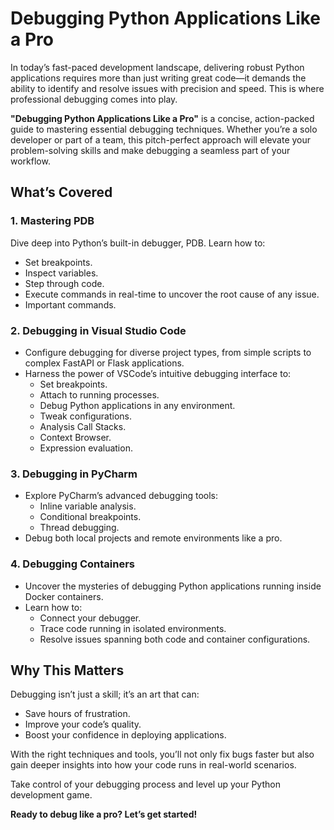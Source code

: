 # Debugging Python Applications Like a Pro

In today’s fast-paced development landscape, delivering robust Python applications requires more than just writing great code—it demands the ability to identify and resolve issues with precision and speed. This is where professional debugging comes into play.

**"Debugging Python Applications Like a Pro"** is a concise, action-packed guide to mastering essential debugging techniques. Whether you’re a solo developer or part of a team, this pitch-perfect approach will elevate your problem-solving skills and make debugging a seamless part of your workflow.

## What’s Covered

### 1. Mastering PDB
Dive deep into Python’s built-in debugger, PDB. Learn how to:
- Set breakpoints.
- Inspect variables.
- Step through code.
- Execute commands in real-time to uncover the root cause of any issue.
- Important commands.

### 2. Debugging in Visual Studio Code
- Configure debugging for diverse project types, from simple scripts to complex FastAPI or Flask applications.
- Harness the power of VSCode’s intuitive debugging interface to:
  - Set breakpoints.
  - Attach to running processes.
  - Debug Python applications in any environment.
  - Tweak configurations.
  - Analysis Call Stacks.
  - Context Browser.
  - Expression evaluation.

### 3. Debugging in PyCharm
- Explore PyCharm’s advanced debugging tools:
  - Inline variable analysis.
  - Conditional breakpoints.
  - Thread debugging.
- Debug both local projects and remote environments like a pro.

### 4. Debugging Containers
- Uncover the mysteries of debugging Python applications running inside Docker containers.
- Learn how to:
  - Connect your debugger.
  - Trace code running in isolated environments.
  - Resolve issues spanning both code and container configurations.

## Why This Matters
Debugging isn’t just a skill; it’s an art that can:

- Save hours of frustration.
- Improve your code’s quality.
- Boost your confidence in deploying applications.

With the right techniques and tools, you’ll not only fix bugs faster but also gain deeper insights into how your code runs in real-world scenarios.

Take control of your debugging process and level up your Python development game.

**Ready to debug like a pro? Let’s get started!**